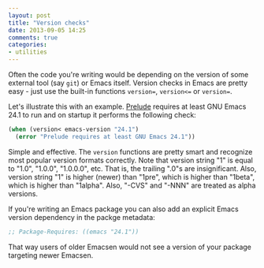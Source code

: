 ```yaml
---
layout: post
title: "Version checks"
date: 2013-09-05 14:25
comments: true
categories:
- utilities
---
```


Often the code you're writing would be depending on the version of
some external tool (say `git`) or Emacs itself. Version checks in Emacs are pretty
easy - just use the built-in functions `version=`, `version<=` or `version=`.

Let's illustrate this with an
example. [Prelude](https://github.com/bbatsov/prelude) requires at
least GNU Emacs 24.1 to run and on startup it performs the following
check:

``` cl
(when (version< emacs-version "24.1")
  (error "Prelude requires at least GNU Emacs 24.1"))
```

Simple and effective. The `version` functions are pretty smart and recognize most popular version formats correctly.
Note that version string "1" is equal to "1.0", "1.0.0", "1.0.0.0",
etc.  That is, the trailing ".0"s are insignificant.  Also, version
string "1" is higher (newer) than "1pre", which is higher than "1beta",
which is higher than "1alpha".  Also, "-CVS" and "-NNN" are treated
as alpha versions.

If you're writing an Emacs package you can also add an explicit Emacs version dependency in the packge metadata:

``` cl
;; Package-Requires: ((emacs "24.1"))
```

That way users of older Emacsen would not see a version of your package targeting newer Emacsen.
